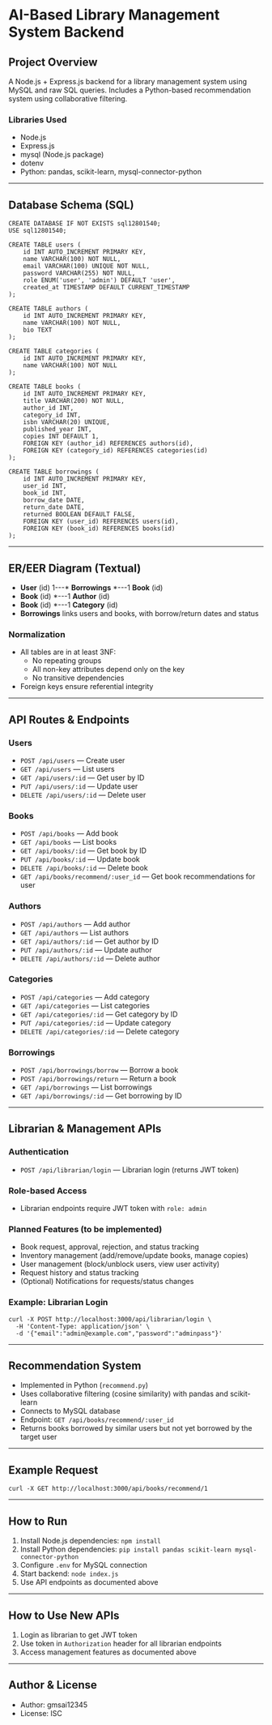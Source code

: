 # AI-Based Library Management System Backend

## Project Overview
A Node.js + Express.js backend for a library management system using MySQL and raw SQL queries. Includes a Python-based recommendation system using collaborative filtering.

### Libraries Used
- Node.js
- Express.js
- mysql (Node.js package)
- dotenv
- Python: pandas, scikit-learn, mysql-connector-python

---

## Database Schema (SQL)
```
CREATE DATABASE IF NOT EXISTS sql12801540;
USE sql12801540;

CREATE TABLE users (
    id INT AUTO_INCREMENT PRIMARY KEY,
    name VARCHAR(100) NOT NULL,
    email VARCHAR(100) UNIQUE NOT NULL,
    password VARCHAR(255) NOT NULL,
    role ENUM('user', 'admin') DEFAULT 'user',
    created_at TIMESTAMP DEFAULT CURRENT_TIMESTAMP
);

CREATE TABLE authors (
    id INT AUTO_INCREMENT PRIMARY KEY,
    name VARCHAR(100) NOT NULL,
    bio TEXT
);

CREATE TABLE categories (
    id INT AUTO_INCREMENT PRIMARY KEY,
    name VARCHAR(100) NOT NULL
);

CREATE TABLE books (
    id INT AUTO_INCREMENT PRIMARY KEY,
    title VARCHAR(200) NOT NULL,
    author_id INT,
    category_id INT,
    isbn VARCHAR(20) UNIQUE,
    published_year INT,
    copies INT DEFAULT 1,
    FOREIGN KEY (author_id) REFERENCES authors(id),
    FOREIGN KEY (category_id) REFERENCES categories(id)
);

CREATE TABLE borrowings (
    id INT AUTO_INCREMENT PRIMARY KEY,
    user_id INT,
    book_id INT,
    borrow_date DATE,
    return_date DATE,
    returned BOOLEAN DEFAULT FALSE,
    FOREIGN KEY (user_id) REFERENCES users(id),
    FOREIGN KEY (book_id) REFERENCES books(id)
);
```

---

## ER/EER Diagram (Textual)
- **User** (id) 1---* **Borrowings** *---1 **Book** (id)
- **Book** (id) *---1 **Author** (id)
- **Book** (id) *---1 **Category** (id)
- **Borrowings** links users and books, with borrow/return dates and status

### Normalization
- All tables are in at least 3NF:
  - No repeating groups
  - All non-key attributes depend only on the key
  - No transitive dependencies
- Foreign keys ensure referential integrity

---

## API Routes & Endpoints
### Users
- `POST /api/users` — Create user
- `GET /api/users` — List users
- `GET /api/users/:id` — Get user by ID
- `PUT /api/users/:id` — Update user
- `DELETE /api/users/:id` — Delete user

### Books
- `POST /api/books` — Add book
- `GET /api/books` — List books
- `GET /api/books/:id` — Get book by ID
- `PUT /api/books/:id` — Update book
- `DELETE /api/books/:id` — Delete book
- `GET /api/books/recommend/:user_id` — Get book recommendations for user

### Authors
- `POST /api/authors` — Add author
- `GET /api/authors` — List authors
- `GET /api/authors/:id` — Get author by ID
- `PUT /api/authors/:id` — Update author
- `DELETE /api/authors/:id` — Delete author

### Categories
- `POST /api/categories` — Add category
- `GET /api/categories` — List categories
- `GET /api/categories/:id` — Get category by ID
- `PUT /api/categories/:id` — Update category
- `DELETE /api/categories/:id` — Delete category

### Borrowings
- `POST /api/borrowings/borrow` — Borrow a book
- `POST /api/borrowings/return` — Return a book
- `GET /api/borrowings` — List borrowings
- `GET /api/borrowings/:id` — Get borrowing by ID

---

## Librarian & Management APIs

### Authentication
- `POST /api/librarian/login` — Librarian login (returns JWT token)

### Role-based Access
- Librarian endpoints require JWT token with `role: admin`

### Planned Features (to be implemented)
- Book request, approval, rejection, and status tracking
- Inventory management (add/remove/update books, manage copies)
- User management (block/unblock users, view user activity)
- Request history and status tracking
- (Optional) Notifications for requests/status changes

### Example: Librarian Login
```
curl -X POST http://localhost:3000/api/librarian/login \
  -H 'Content-Type: application/json' \
  -d '{"email":"admin@example.com","password":"adminpass"}'
```

---

## Recommendation System
- Implemented in Python (`recommend.py`)
- Uses collaborative filtering (cosine similarity) with pandas and scikit-learn
- Connects to MySQL database
- Endpoint: `GET /api/books/recommend/:user_id`
- Returns books borrowed by similar users but not yet borrowed by the target user

---

## Example Request
```
curl -X GET http://localhost:3000/api/books/recommend/1
```

---

## How to Run
1. Install Node.js dependencies: `npm install`
2. Install Python dependencies: `pip install pandas scikit-learn mysql-connector-python`
3. Configure `.env` for MySQL connection
4. Start backend: `node index.js`
5. Use API endpoints as documented above

---

## How to Use New APIs
1. Login as librarian to get JWT token
2. Use token in `Authorization` header for all librarian endpoints
3. Access management features as documented above

---

## Author & License
- Author: gmsai12345
- License: ISC
